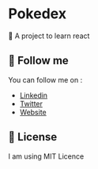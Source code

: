 # Pokedex

:unicorn: A project to learn react

## :eyes: Follow me

You can follow me on :
- [Linkedin](https://www.linkedin.com/in/marie-chiaverini-82483912a/?locale=en_US)
- [Twitter](https://twitter.com/Mawie_dev)
- [Website](http://mariechiaverini/EN)


## :page_with_curl: License

I am using MIT Licence 
